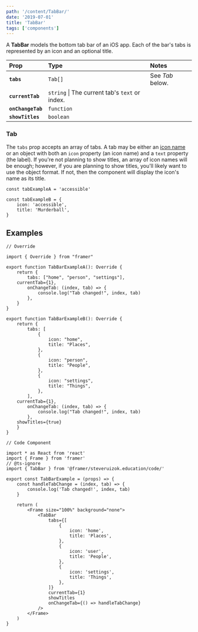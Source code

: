 ```yaml
---
path: '/content/TabBar/'
date: '2019-07-01'
title: 'TabBar'
tags: ['components']
---
```


A **TabBar** models the bottom tab bar of an iOS app. Each of the bar's tabs is
represented by an icon and an optional title.

| Prop              | Type                                           | Notes            |
| :---------------- | :--------------------------------------------- | :--------------- |
| **`tabs`**        | `Tab[]`                                        | See _Tab_ below. |
| **`currentTab`**  | `string` \| The current tab's `text` or index. |
| **`onChangeTab`** | `function`                                     |                  |
| **`showTitles`**  | `boolean`                                      |                  |

### Tab

The `tabs` prop accepts an array of tabs. A tab may be either an
[icon name](IconNames) or an object with both an `icon` property (an icon name)
and a `text` property (the label). If you're not planning to show titles, an
array of icon names will be enough; however, if you are planning to show titles,
you'll likely want to use the object format. If not, then the component will
display the icon's name as its title.

```tsx
const tabExampleA = 'accessible'

const tabExampleB = {
	icon: 'accessible',
	title: 'Murderball',
}
```

## Examples

```tsx
// Override

import { Override } from "framer"

export function TabBarExampleA(): Override {
	return {
		tabs: ["home", "person", "settings"],
    currentTab={1},
		onChangeTab: (index, tab) => {
			console.log("Tab changed!", index, tab)
		},
	}
}

export function TabBarExampleB(): Override {
	return {
		tabs: [
			{
				icon: "home",
				title: "Places",
			},
			{
				icon: "person",
				title: "People",
			},
			{
				icon: "settings",
				title: "Things",
			},
		],
    currentTab={1},
		onChangeTab: (index, tab) => {
			console.log("Tab changed!", index, tab)
		},
    showTitles={true}
	}
}
```

```tsx
// Code Component

import * as React from 'react'
import { Frame } from 'framer'
// @ts-ignore
import { TabBar } from '@framer/steveruizok.education/code/'

export const TabBarExample = (props) => {
	const handleTabChange = (index, tab) => {
		console.log('Tab changed!', index, tab)
	}

	return (
		<Frame size="100%" background="none">
			<TabBar
				tabs={[
					{
						icon: 'home',
						title: 'Places',
					},
					{
						icon: 'user',
						title: 'People',
					},
					{
						icon: 'settings',
						title: 'Things',
					},
				]}
				currentTab={1}
				showTitles
				onChangeTab={() => handleTabChange}
			/>
		</Frame>
	)
}
```

